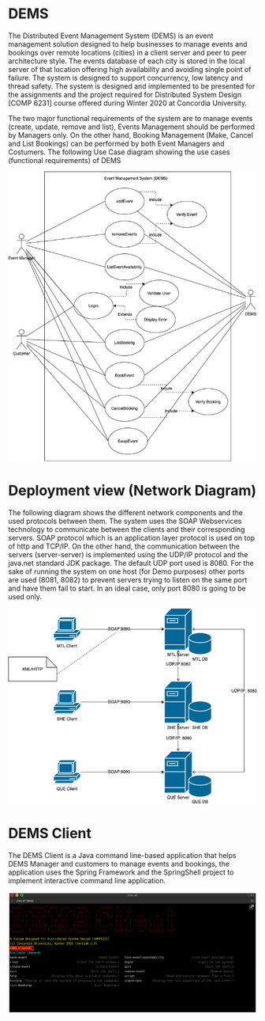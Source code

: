 # DEMS


The Distributed Event Management System (DEMS) is an event management solution designed to help businesses to manage events and bookings over remote locations (cities) in a client server and peer to peer architecture style. The events database of each city is stored in the local server of that location offering high availability and avoiding single point of failure. The system is designed to support concurrency, low latency and thread safety. The system is designed and implemented to be presented for the assignments and the project required for Distributed System Design [COMP 6231] course offered during Winter 2020 at Concordia University. 

The two major functional requirements of the system are to manage events (create, update, remove and list), Events Management should be performed by Managers only. On the other hand, Booking Management (Make, Cancel and List Bookings) can be performed by both Event Managers and Costumers. The following Use Case diagram showing the use cases (functional requirements) of DEMS

![DEMS Use Case Diagram](images/usecase.png)

# Deployment view (Network Diagram)
The following diagram shows the different network components and the used protocols between them. The system uses the SOAP Webservices technology to communicate between the clients and their corresponding servers. SOAP protocol which is an application layer protocol is used on top of http and TCP/IP.
On the other hand, the communication between the servers (server-server) is implemented using the UDP/IP protocol and the java.net standard JDK package. The default UDP port used is 8080. For the sake of running the system on one host (for Demo purposes) other ports are used (8081, 8082) to prevent servers trying to listen on the same port and have them fail to start. In an ideal case, only port 8080 is going to be used only.

![DEMS Network Diagram](images/network.png)

# DEMS Client 

The DEMS Client is a Java command line-based application that helps DEMS Manager and customers to manage events and bookings, the application uses the Spring Framework and the SpringShell project to implement interactive command line application. 

![DEMS Client](images/client.png)